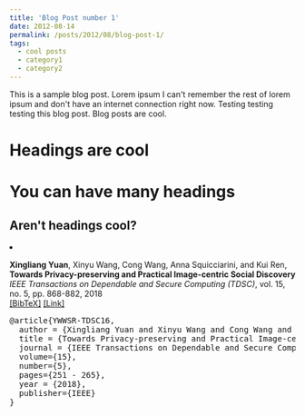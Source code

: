 ```yaml
---
title: 'Blog Post number 1'
date: 2012-08-14
permalink: /posts/2012/08/blog-post-1/
tags:
  - cool posts
  - category1
  - category2
---
```


This is a sample blog post. Lorem ipsum I can't remember the rest of lorem ipsum and don't have an internet connection right now. Testing testing testing this blog post. Blog posts are cool.

Headings are cool
======

You can have many headings
======

Aren't headings cool?
------

<li><p><b>Xingliang Yuan</b>, Xinyu Wang, Cong Wang, Anna Squicciarini, and Kui Ren, <br>
 <b>Towards Privacy-preserving and Practical Image-centric Social Discovery</b><br>
<i>IEEE Transactions on Dependable and Secure Computing (TDSC)</i>, vol. 15, no. 5, pp. 868-882, 2018
<br>
<a href="javascript:toggleBibtex('YWWSR-TDSC16')">[BibTeX]</a>
<a href="http://ieeexplore.ieee.org/document/7568994/" target="_blank">[Link]</a> 
</p>
<div id="bib_YWWSR-TDSC16" class="bibtex noshow">
<pre>
@article{YWWSR-TDSC16,
  author = {Xingliang Yuan and Xinyu Wang and Cong Wang and Anna Squicciarini and Kui Ren},
  title = {Towards Privacy-preserving and Practical Image-centric Social Discovery},
  journal = {IEEE Transactions on Dependable and Secure Computing (TDSC)},
  volume={15},
  number={5},
  pages={251 - 265},
  year = {2018},
  publisher={IEEE}
}
</pre>
</div>
</li>
